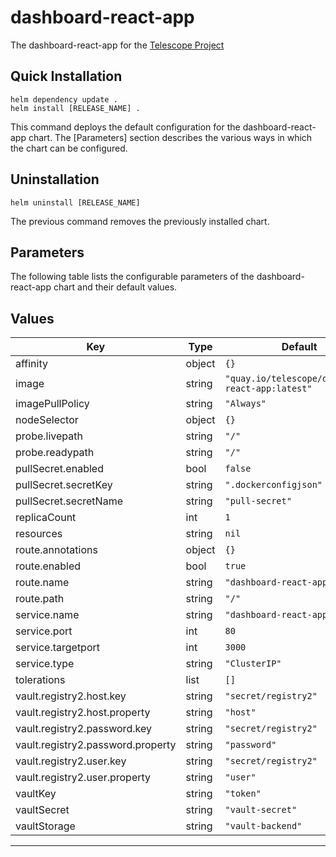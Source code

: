 # dashboard-react-app

The dashboard-react-app for the [Telescope Project](https://rh-telescope.github.io/)

## Quick Installation

```shell
helm dependency update .
helm install [RELEASE_NAME] .
```

This command deploys the default configuration for the dashboard-react-app chart. The [Parameters] section describes the various ways in which the chart can be configured.

## Uninstallation

```shell
helm uninstall [RELEASE_NAME]
```

The previous command removes the previously installed chart.

## Parameters

The following table lists the configurable parameters of the dashboard-react-app chart and their default values.

## Values

| Key | Type | Default | Description |
|-----|------|---------|-------------|
| affinity | object | `{}` |  |
| image | string | `"quay.io/telescope/dashboard-react-app:latest"` |  |
| imagePullPolicy | string | `"Always"` |  |
| nodeSelector | object | `{}` |  |
| probe.livepath | string | `"/"` |  |
| probe.readypath | string | `"/"` |  |
| pullSecret.enabled | bool | `false` |  |
| pullSecret.secretKey | string | `".dockerconfigjson"` |  |
| pullSecret.secretName | string | `"pull-secret"` |  |
| replicaCount | int | `1` |  |
| resources | string | `nil` |  |
| route.annotations | object | `{}` |  |
| route.enabled | bool | `true` |  |
| route.name | string | `"dashboard-react-app"` |  |
| route.path | string | `"/"` |  |
| service.name | string | `"dashboard-react-app"` |  |
| service.port | int | `80` |  |
| service.targetport | int | `3000` |  |
| service.type | string | `"ClusterIP"` |  |
| tolerations | list | `[]` |  |
| vault.registry2.host.key | string | `"secret/registry2"` |  |
| vault.registry2.host.property | string | `"host"` |  |
| vault.registry2.password.key | string | `"secret/registry2"` |  |
| vault.registry2.password.property | string | `"password"` |  |
| vault.registry2.user.key | string | `"secret/registry2"` |  |
| vault.registry2.user.property | string | `"user"` |  |
| vaultKey | string | `"token"` |  |
| vaultSecret | string | `"vault-secret"` |  |
| vaultStorage | string | `"vault-backend"` |  |

----------------------------------------------
